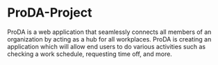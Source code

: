 # ProDA-Project
ProDA is a web application that seamlessly connects all members of an organization by acting as a hub for all workplaces. ProDA is creating an application which will allow end users to do various activities such as checking a work schedule, requesting time off, and more.
